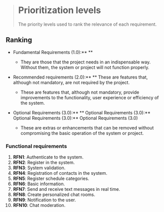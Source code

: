 > # Prioritization levels
> The priority levels used to rank the relevance of each requirement.
## Ranking
- Fundamental Requirements (1.0):** **
    
    - They are those that the project needs in an indispensable way. Without them, the system or project will not function properly.
- Recommended requirements (2.0):** ** These are features that, although not mandatory, are not required by the project.
    
    - These are features that, although not mandatory, provide improvements to the functionality, user experience or efficiency of the system.
- Optional Requirements (3.0):** ** Optional Requirements (3.0):** Optional Requirements (3.0):** Optional Requirements (3.0)
    
    - These are extras or enhancements that can be removed without compromising the basic operation of the system or project.

### Functional requirements

1. **RFN1**: Authenticate to the system. 
2. **RFN2**: Register in the system.
3. **RFN3**: System validation.
4. **RFN4**: Registration of contacts in the system.
5. **RFN5**: Register schedule categories.
6. **RFN6**: Basic information.
7. **RFN7**: Send and receive text messages in real time.
8. **RFN8**: Create personalized chat rooms.
9. **RFN9**: Notification to the user.
10. **RFN10**: Chat moderation.
